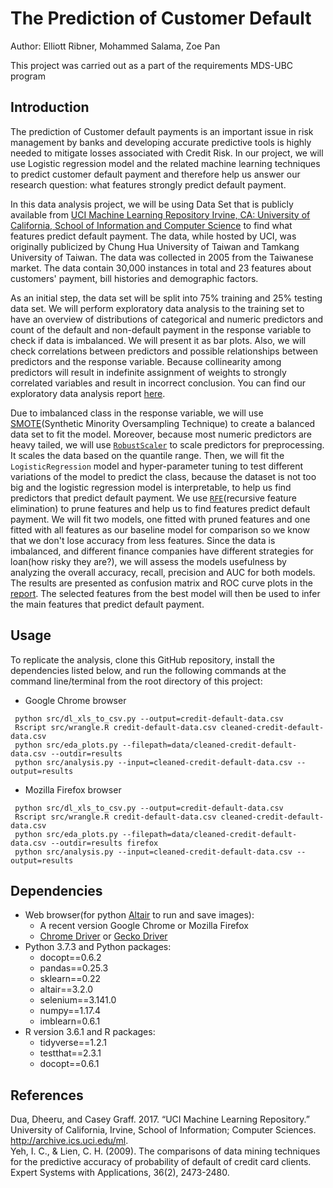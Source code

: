 # The Prediction of Customer Default  

Author: Elliott Ribner, Mohammed Salama, Zoe Pan  

This project was carried out as a part of the requirements MDS-UBC program  

## Introduction

The prediction of Customer default payments is an important issue in risk management by banks and developing accurate predictive tools is highly needed to mitigate losses associated with Credit Risk. In our project, we will use Logistic regression model and the related machine learning techniques to predict customer default payment and therefore help us answer our research question: what features strongly predict default payment.  

In this data analysis project, we will be using Data Set that is publicly available from [UCI Machine Learning Repository Irvine, CA: University of California, School of Information and Computer Science](https://archive.ics.uci.edu/ml/datasets/default+of+credit+card+clients) to find what features predict default payment. The data, while hosted by UCI, was originally publicized by Chung Hua University of Taiwan and Tamkang University of Taiwan. The data was collected in 2005 from the Taiwanese market. The data contain 30,000 instances in total and 23 features about customers' payment, bill histories and demographic factors.  

As an initial step, the data set will be split into 75% training and 25% testing data set. We will perform exploratory data analysis to the training set to have an overview of distributions of categorical and numeric predictors and count of the default and non-default payment in the response variable to check if data is imbalanced. We will present it as bar plots. Also, we will check correlations between predictors and possible relationships between predictors and the response variable. Because collinearity among predictors will result in indefinite assignment of weights to strongly correlated variables and result in incorrect conclusion. You can find our exploratory data analysis report [here](https://github.com/UBC-MDS/DSCI_522_group-314/tree/master/doc/eda.ipynb).  

Due to imbalanced class in the response variable, we will use [SMOTE](https://imbalanced-learn.readthedocs.io/en/stable/generated/imblearn.over_sampling.SMOTE.html)(Synthetic Minority Oversampling Technique) to create a balanced data set to fit the model. Moreover, because most numeric predictors are heavy tailed, we will use [`RobustScaler`](https://scikit-learn.org/stable/modules/generated/sklearn.preprocessing.RobustScaler.html) to scale predictors for preprocessing. It scales the data based on the quantile range. Then, we will fit the `LogisticRegression` model and hyper-parameter tuning to test different variations of the model to predict the class, because the dataset is not too big and the logistic regression model is interpretable, to help us find predictors that predict default payment. We use [`RFE`](https://scikit-learn.org/stable/modules/generated/sklearn.feature_selection.RFE.html#sklearn.feature_selection.RFE)(recursive feature elimination) to prune features and help us to find features predict default payment. We will fit two models, one fitted with pruned features and one fitted with all features as our baseline model for comparison so we know that we don't lose accuracy from less features. Since the data is imbalanced, and different finance companies have different strategies for loan(how risky they are?), we will assess the models usefulness by analyzing the overall accuracy, recall, precision and AUC for both models. The results are presented as confusion matrix and ROC curve plots in the [report](https://github.com/UBC-MDS/DSCI_522_group-314/blob/master/doc/final_report.ipynb). The selected features from the best model will then be used to infer the main features that predict default payment.


## Usage

To replicate the analysis, clone this GitHub repository, install the dependencies listed below, and run the following commands at the command line/terminal from the root directory of this project:

- Google Chrome browser
```
 python src/dl_xls_to_csv.py --output=credit-default-data.csv
 Rscript src/wrangle.R credit-default-data.csv cleaned-credit-default-data.csv
 python src/eda_plots.py --filepath=data/cleaned-credit-default-data.csv --outdir=results
 python src/analysis.py --input=cleaned-credit-default-data.csv --output=results
```

- Mozilla Firefox browser
```
 python src/dl_xls_to_csv.py --output=credit-default-data.csv
 Rscript src/wrangle.R credit-default-data.csv cleaned-credit-default-data.csv
 python src/eda_plots.py --filepath=data/cleaned-credit-default-data.csv --outdir=results firefox
 python src/analysis.py --input=cleaned-credit-default-data.csv --output=results
```

## Dependencies

  - Web browser(for python [Altair](https://altair-viz.github.io/user_guide/saving_charts.html) to run and save images):
      - A recent version Google Chrome or Mozilla Firefox
      - [Chrome Driver](https://sites.google.com/a/chromium.org/chromedriver/) or [Gecko Driver](https://github.com/mozilla/geckodriver/releases)
  - Python 3.7.3 and Python packages:
      - docopt==0.6.2
      - pandas==0.25.3
      - sklearn==0.22
      - altair==3.2.0
      - selenium==3.141.0
      - numpy==1.17.4
      - imblearn=0.6.1
  - R version 3.6.1 and R packages:
      - tidyverse==1.2.1
      - testthat==2.3.1
      - docopt==0.6.1
      
## References  

Dua, Dheeru, and Casey Graff. 2017. “UCI Machine Learning Repository.” University of California, Irvine, School of Information; Computer Sciences. http://archive.ics.uci.edu/ml.  
Yeh, I. C., & Lien, C. H. (2009). The comparisons of data mining techniques for the predictive accuracy of probability of default of credit card clients. Expert Systems with Applications, 36(2), 2473-2480.  


